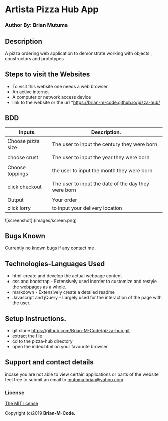 # Artista Pizza Hub App

### Author By: Brian Mutuma

## Description
A pizza ordering web application to demonstrate working with objects , constructors and prototypes 

## Steps to visit the Websites
* To visit this website one needs a web browser
* An active internet
* A computer or network access device
* link to the website or the url
*https://brian-m-code.github.io/pizza-hub/


## BDD

| Inputs.            | Description.                                            |
|--------------------|---------------------------------------------------------|
| Choose pizza size  | The user to input the century they were born            |
|                    |                                                         |
| choose crust       | The user to input the year they were born               |
|                    |                                                         |
| Choose toppings    | the user to input the month they were born              |
|                    |                                                         |
| click checkout     | The user to input the date of the day they were born    |
|                                                                              |
| Output             | Your order                                              |
| click lorry        | to input your delivery location                         |


![screenshot].(images/screen.png)



## Bugs Known

Currently no known bugs if any contact me .

## Technologies-Languages Used
- html-create and develop the actual webpage content
- css and bootstrap - Extensively used inorder to customize and restyle the webpages as a whole.
- markdown - Extensively create a detailed readme
- Javascript and jQuery - Largely used for the interaction of the page with the user.

## Setup Instructions.
- git clone https://github.com/Brian-M-Code/pizza-hub.git
- extract the file
- cd to the pizza-hub directory
- open the index.html on your favourite browser




## Support and contact details
incase you are not able to view certain applications or parts of the website feel free to submit an email to mutuma.brian@yahoo.com

### License

[The MIT license](license.md)

Copyright (c)2019 **Brian-M-Code.**